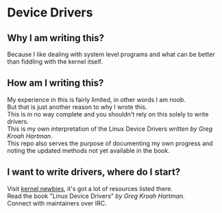 # Device Drivers

## Why I am writing this?
Because I like dealing with system level programs and what can be better than fiddling with the kernel itself.

## How am I writing this?
My experience in this is fairly limited, in other words I am noob.\
But that is just another reason to why I wrote this.\
This is in no way complete and you shouldn't rely on this solely to write drivers.\
This is my own interpretation of the Linux Device Drivers _written by Greg Kroah Hartman_.\
This repo also serves the purpose of documenting my own progress and noting the updated methods not yet available in the book.

## I want to write drivers, where do I start?
Visit [kernel newbies](https://kernelnewbies.org/), it's got a lot of resources listed there.\
Read the book "Linux Device Drivers" _by Greg Kroah Hartman_.\
Connect with maintainers over IRC.

